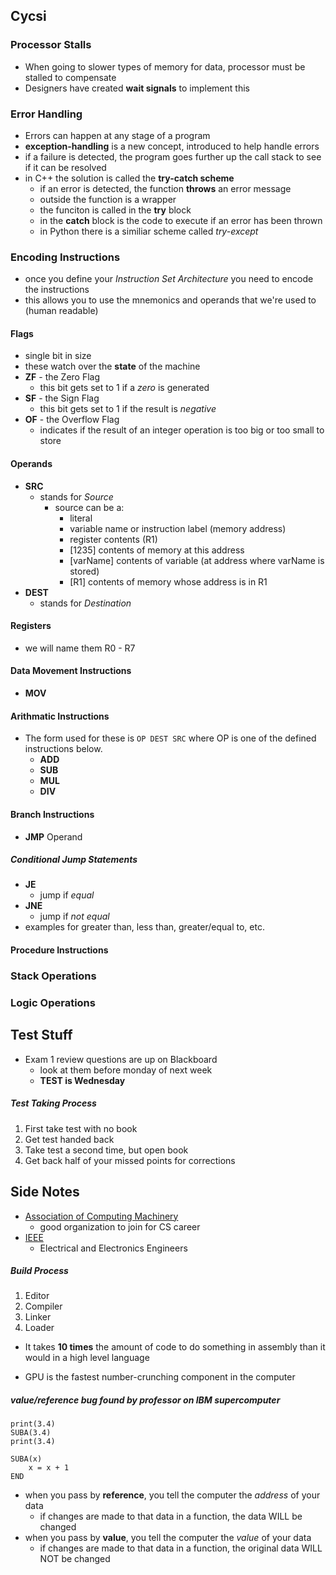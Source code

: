 ## Cycsi

### Processor Stalls
* When going to slower types of memory for data, processor must be stalled to compensate
* Designers have created **wait signals** to implement this

### Error Handling
* Errors can happen at any stage of a program
* **exception-handling** is a new concept, introduced to help handle errors
* if a failure is detected, the program goes further up the call stack to see if it can be resolved
* in C++ the solution is called the **try-catch scheme**
    - if an error is detected, the function **throws** an error message
    - outside the function is a wrapper
    - the funciton is called in the **try** block
    - in the **catch** block is the code to execute if an error has been thrown
    - in Python there is a similiar scheme called _try-except_

### Encoding Instructions
* once you define your _Instruction Set Architecture_ you need to encode the instructions
* this allows you to use the mnemonics and operands that we're used to (human readable)

#### Flags
* single bit in size
* these watch over the **state** of the machine
* **ZF** - the Zero Flag
    - this bit gets set to 1 if a _zero_ is generated
* **SF** - the Sign Flag
    - this bit gets set to 1 if the result is _negative_
* **OF** - the Overflow Flag
    - indicates if the result of an integer operation is too big or too small to store

#### Operands
* **SRC**
    - stands for _Source_
        + source can be a:
            * literal
            * variable name or instruction label (memory address)
            * register contents (R1)
            * [1235] contents of memory at this address
            * [varName] contents of variable (at address where varName is stored)
            * [R1] contents of memory whose address is in R1
* **DEST**
    - stands for _Destination_

#### Registers
* we will name them R0 - R7

#### Data Movement Instructions
* **MOV**

#### Arithmatic Instructions
* The form used for these is `OP DEST SRC` where OP is one of the defined instructions below.
    - **ADD**
    - **SUB**
    - **MUL**
    - **DIV**

#### Branch Instructions
* **JMP** Operand

##### Conditional Jump Statements
* **JE**
    - jump if _equal_
* **JNE**
    - jump if _not equal_
* examples for greater than, less than, greater/equal to, etc.

#### Procedure Instructions

### Stack Operations

### Logic Operations



## Test Stuff
* Exam 1 review questions are up on Blackboard
    - look at them before monday of next week
    - **TEST is Wednesday**

##### Test Taking Process
1. First take test with no book
2. Get test handed back
3. Take test a second time, but open book
4. Get back half of your missed points for corrections

## Side Notes
* [Association of Computing Machinery](https://www.acm.org/)
    - good organization to join for CS career
* [IEEE](https://www.ieee.org/index.html)
    - Electrical and Electronics Engineers


##### Build Process
1. Editor 
2. Compiler 
3. Linker 
4. Loader

* It takes **10 times** the amount of code to do something in assembly than it would in a high level language

* GPU is the fastest number-crunching component in the computer

##### value/reference bug found by professor on IBM supercomputer
```
print(3.4)
SUBA(3.4)
print(3.4)

SUBA(x)
    x = x + 1
END
```

* when you pass by **reference**, you tell the computer the _address_ of your data
    - if changes are made to that data in a function, the data WILL be changed
* when you pass by **value**, you tell the computer the _value_ of your data
    - if changes are made to that data in a function, the original data WILL NOT be changed

